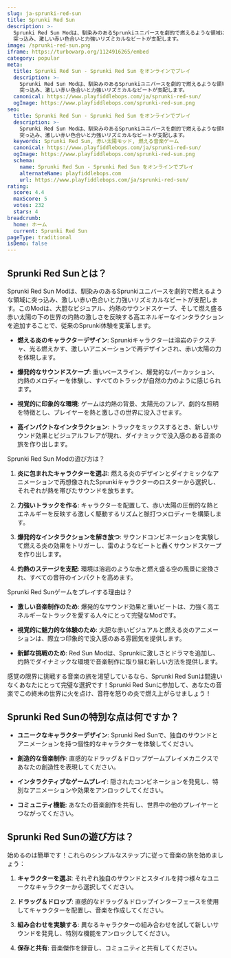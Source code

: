 ```yaml
---
slug: ja-sprunki-red-sun
title: Sprunki Red Sun
description: >-
  Sprunki Red Sun Modは、馴染みのあるSprunkiユニバースを劇的で燃えるような領域に
  突っ込み、激しい赤い色合いと力強いリズミカルなビートが支配します。
image: /sprunki-red-sun.png
iframe: https://turbowarp.org/1124916265/embed
category: popular
meta:
  title: Sprunki Red Sun - Sprunki Red Sun をオンラインでプレイ
  description: >-
    Sprunki Red Sun Modは、馴染みのあるSprunkiユニバースを劇的で燃えるような領域に
    突っ込み、激しい赤い色合いと力強いリズミカルなビートが支配します。
  canonical: https://www.playfiddlebops.com/ja/sprunki-red-sun/
  ogImage: https://www.playfiddlebops.com/sprunki-red-sun.png
seo:
  title: Sprunki Red Sun - Sprunki Red Sun をオンラインでプレイ
  description: >-
    Sprunki Red Sun Modは、馴染みのあるSprunkiユニバースを劇的で燃えるような領域に
    突っ込み、激しい赤い色合いと力強いリズミカルなビートが支配します。
  keywords: Sprunki Red Sun, 赤い太陽モッド, 燃える音楽ゲーム
  canonical: https://www.playfiddlebops.com/ja/sprunki-red-sun/
  ogImage: https://www.playfiddlebops.com/sprunki-red-sun.png
  schema:
    name: Sprunki Red Sun - Sprunki Red Sun をオンラインでプレイ
    alternateName: playfiddlebops.com
    url: https://www.playfiddlebops.com/ja/sprunki-red-sun/
rating:
  score: 4.4
  maxScore: 5
  votes: 232
  stars: 4
breadcrumb:
  home: ホーム
  current: Sprunki Red Sun
pageType: traditional
isDemo: false
---
```


## Sprunki Red Sunとは？

Sprunki Red Sun Modは、馴染みのあるSprunkiユニバースを劇的で燃えるような領域に突っ込み、激しい赤い色合いと力強いリズミカルなビートが支配します。このModは、大胆なビジュアル、灼熱のサウンドスケープ、そして燃え盛る赤い太陽の下の世界の灼熱の激しさを反映する高エネルギーなインタラクションを追加することで、従来のSprunki体験を変革します。

- **燃える炎のキャラクターデザイン**: Sprunkiキャラクターは溶岩のテクスチャ、光る燃えかす、激しいアニメーションで再デザインされ、赤い太陽の力を体現します。

- **爆発的なサウンドスケープ**: 重いベースライン、爆発的なパーカッション、灼熱のメロディーを体験し、すべてのトラックが自然の力のように感じられます。

- **視覚的に印象的な環境**: ゲームは灼熱の背景、太陽光のフレア、劇的な照明を特徴とし、プレイヤーを熱と激しさの世界に没入させます。

- **高インパクトなインタラクション**: トラックをミックスするとき、新しいサウンド効果とビジュアルフレアが現れ、ダイナミックで没入感のある音楽の旅を作り出します。

Sprunki Red Sun Modの遊び方は？

1. **炎に包まれたキャラクターを選ぶ**: 燃える炎のデザインとダイナミックなアニメーションで再想像されたSprunkiキャラクターのロスターから選択し、それぞれが熱を帯びたサウンドを放ちます。

2. **力強いトラックを作る**: キャラクターを配置して、赤い太陽の圧倒的な熱とエネルギーを反映する激しく駆動するリズムと脈打つメロディーを構築します。

3. **爆発的なインタラクションを解き放つ**: サウンドコンビネーションを実験して燃える炎の効果をトリガーし、雷のようなビートと轟くサウンドスケープを作り出します。

4. **灼熱のステージを支配**: 環境は溶岩のような赤と燃え盛る空の風景に変換され、すべての音符のインパクトを高めます。

Sprunki Red Sunゲームをプレイする理由は？

- **激しい音楽制作のため**: 爆発的なサウンド効果と重いビートは、力強く高エネルギーなトラックを愛する人々にとって完璧なModです。

- **視覚的に魅力的な体験のため**: 大胆な赤いビジュアルと燃える炎のアニメーションは、際立つ印象的で没入感のある雰囲気を提供します。

- **新鮮な挑戦のため**: Red Sun Modは、Sprunkiに激しさとドラマを追加し、灼熱でダイナミックな環境で音楽制作に取り組む新しい方法を提供します。

感覚の限界に挑戦する音楽の旅を渇望しているなら、Sprunki Red Sunは間違いなくあなたにとって完璧な選択です！Sprunki Red Sunに参加して、あなたの音楽でこの終末の世界に火を点け、音符を怒りの炎で燃え上がらせましょう！

## Sprunki Red Sunの特別な点は何ですか？

- **ユニークなキャラクターデザイン**: Sprunki Red Sunで、独自のサウンドとアニメーションを持つ個性的なキャラクターを体験してください。

- **創造的な音楽制作**: 直感的なドラッグ＆ドロップゲームプレイメカニクスであなたの創造性を表現してください。

- **インタラクティブなゲームプレイ**: 隠されたコンビネーションを発見し、特別なアニメーションや効果をアンロックしてください。

- **コミュニティ機能**: あなたの音楽創作を共有し、世界中の他のプレイヤーとつながってください。

## Sprunki Red Sunの遊び方は？

始めるのは簡単です！これらのシンプルなステップに従って音楽の旅を始めましょう：

1. **キャラクターを選ぶ**: それぞれ独自のサウンドとスタイルを持つ様々なユニークなキャラクターから選択してください。

2. **ドラッグ＆ドロップ**: 直感的なドラッグ＆ドロップインターフェースを使用してキャラクターを配置し、音楽を作成してください。

3. **組み合わせを実験する**: 異なるキャラクターの組み合わせを試して新しいサウンドを発見し、特別な機能をアンロックしてください。

4. **保存と共有**: 音楽傑作を録音し、コミュニティと共有してください。